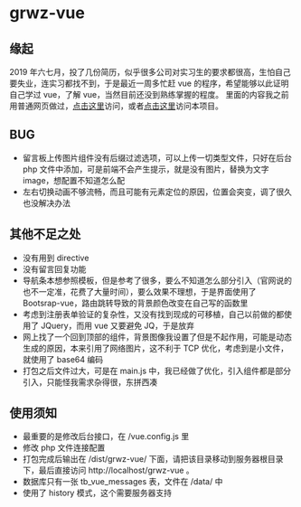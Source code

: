 # grwz-vue

## 缘起

2019 年六七月，投了几份简历，似乎很多公司对实习生的要求都很高，生怕自己要失业，连实习都找不到，于是最近一周多忙赶 vue 的程序，希望能够以此证明自己学过 vue，了解 vue，当然目前还没到熟练掌握的程度。
里面的内容我之前用普通网页做过，[点击这里](http://wz.yangy97.top/grwzphp)访问，或者[点击这里](http://wz.yangy97.top/grwz-vue)访问本项目。

## BUG

-   留言板上传图片组件没有后缀过滤选项，可以上传一切类型文件，只好在后台 php 文件中添加，可是前端不会产生提示，就是没有图片，替换为文字 image，想配置不知道怎么配
-   左右切换动画不够流畅，而且可能有元素定位的原因，位置会突变，调了很久也没解决办法

## 其他不足之处

-   没有用到 directive
-   没有留言回复功能
-   导航条本想参照模板，但是参考了很多，要么不知道怎么部分引入（官网说的也不一定准，花费了大量时间），要么效果不理想，于是界面使用了 Bootsrap-vue，路由跳转导致的背景颜色改变在自己写的函数里
-   考虑到注册表单验证的复杂性，又没有找到现成的可移植，自己以前做的都使用了 JQuery，而用 vue 又要避免 JQ，于是放弃
-   网上找了一个回到顶部的组件，背景图像我设置了但是不起作用，可能是动态生成的原因，本来引用了网络图片，这不利于 TCP 优化，考虑到是小文件，就使用了 base64 编码
-   打包之后文件过大，可是在 main.js 中，我已经做了优化，引入组件都是部分引入，只能怪我需求杂得很，东拼西凑

## 使用须知

-   最重要的是修改后台接口，在 /vue.config.js 里
-   修改 php 文件连接配置
-   打包完成后输出在 /dist/grwz-vue/ 下面，请把该目录移动到服务器根目录下，最后直接访问 http://localhost/grwz-vue 。
-   数据库只有一张 tb_vue_messages 表，文件在 /data/ 中
-   使用了 history 模式，这个需要服务器支持
